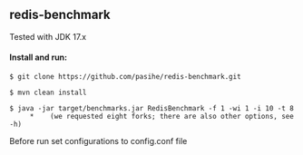 ## redis-benchmark
Tested with JDK 17.x

#### Install and run:
```
$ git clone https://github.com/pasihe/redis-benchmark.git

$ mvn clean install

$ java -jar target/benchmarks.jar RedisBenchmark -f 1 -wi 1 -i 10 -t 8
     *    (we requested eight forks; there are also other options, see -h)
```

Before run set configurations to config.conf file
